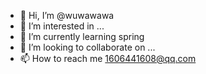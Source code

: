 - 👋 Hi, I’m @wuwawawa
- 👀 I’m interested in ...
- 🌱 I’m currently learning spring 
- 💞️ I’m looking to collaborate on ...
- 📫 How to reach me 1606441608@qq.com

<!---
wuwawawa/wuwawawa is a ✨ special ✨ repository because its `README.md` (this file) appears on your GitHub profile.
You can click the Preview link to take a look at your changes.
--->
